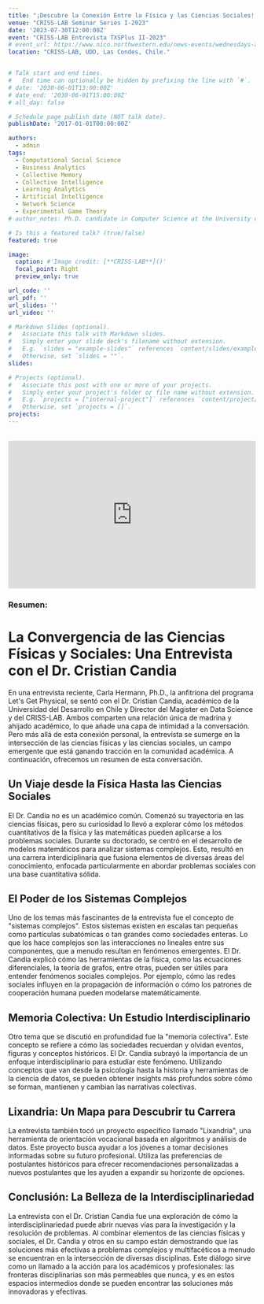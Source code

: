 ```yaml
---
title: "¡Descubre la Conexión Entre la Física y las Ciencias Sociales! [Entrevista Virtual]"
venue: "CRISS-LAB Seminar Series I-2023"
date: '2023-07-30T12:00:00Z'
event: "CRISS-LAB Entrevista TXSPlus II-2023"
# event_url: https://www.nico.northwestern.edu/news-events/wednesdays-at-nico/speakers-2021.html
location: "CRISS-LAB, UDD, Las Condes, Chile."


# Talk start and end times.
#   End time can optionally be hidden by prefixing the line with `#`.
# date: '2030-06-01T13:00:00Z'
# date_end: '2030-06-01T15:00:00Z'
# all_day: false

# Schedule page publish date (NOT talk date).
publishDate: '2017-01-01T00:00:00Z'

authors: 
  - admin
tags: 
  - Computational Social Science
  - Business Analytics
  - Collective Memory
  - Collective Intelligence
  - Learning Analytics
  - Artificial Intelligence
  - Network Science
  - Experimental Game Theory
# author_notes: Ph.D. candidate in Computer Science at the University of Toulouse.

# Is this a featured talk? (true/false)
featured: true

image:
  caption: #'Image credit: [**CRISS-LAB**]()'
  focal_point: Right
  preview_only: true

url_code: ''
url_pdf: ''
url_slides: ''
url_video: ''

# Markdown Slides (optional).
#   Associate this talk with Markdown slides.
#   Simply enter your slide deck's filename without extension.
#   E.g. `slides = "example-slides"` references `content/slides/example-slides.md`.
#   Otherwise, set `slides = ""`.
slides:

# Projects (optional).
#   Associate this post with one or more of your projects.
#   Simply enter your project's folder or file name without extension.
#   E.g. `projects = ["internal-project"]` references `content/project/deep-learning/index.md`.
#   Otherwise, set `projects = []`.
projects:
---
```




<br>

<div>
<iframe margin= "center" width="100%" height="300vh" src="https://www.youtube.com/embed/XQRRoYErGkE" title="🔥 ¡Descubre la Conexión Entre Física y las Ciencias Sociales! 🔥" frameborder="0" allow="accelerometer; autoplay; clipboard-write; encrypted-media; gyroscope; picture-in-picture; web-share" allowfullscreen></iframe>
</div>


### Resumen:
<div>

<p align="justify"> 

# La Convergencia de las Ciencias Físicas y Sociales: Una Entrevista con el Dr. Cristian Candia

En una entrevista reciente, Carla Hermann, Ph.D., la anfitriona del programa Let's Get Physical, se sentó con el Dr. Cristian Candia, académico de la Universidad del Desarrollo en Chile y Director del Magister en Data Science y del CRISS-LAB. Ambos comparten una relación única de madrina y ahijado académico, lo que añade una capa de intimidad a la conversación. Pero más allá de esta conexión personal, la entrevista se sumerge en la intersección de las ciencias físicas y las ciencias sociales, un campo emergente que está ganando tracción en la comunidad académica. A continuación, ofrecemos un resumen de esta conversación.

## Un Viaje desde la Física Hasta las Ciencias Sociales

El Dr. Candia no es un académico común. Comenzó su trayectoria en las ciencias físicas, pero su curiosidad lo llevó a explorar cómo los métodos cuantitativos de la física y las matemáticas pueden aplicarse a los problemas sociales. Durante su doctorado, se centró en el desarrollo de modelos matemáticos para analizar sistemas complejos. Esto, resultó en una carrera interdiciplinaria que fusiona elementos de diversas áreas del conocimiento, enfocada particularmente en abordar problemas sociales con una base cuantitativa sólida.

## El Poder de los Sistemas Complejos

Uno de los temas más fascinantes de la entrevista fue el concepto de "sistemas complejos". Estos sistemas existen en escalas tan pequeñas como partículas subatómicas o tan grandes como sociedades enteras. Lo que los hace complejos son las interacciones no lineales entre sus componentes, que a menudo resultan en fenómenos emergentes. El Dr. Candia explicó cómo las herramientas de la física, como las ecuaciones diferenciales, la teoría de grafos, entre otras, pueden ser útiles para entender fenómenos sociales complejos. Por ejemplo, cómo las redes sociales influyen en la propagación de información o cómo los patrones de cooperación humana pueden modelarse matemáticamente.

## Memoria Colectiva: Un Estudio Interdisciplinario

Otro tema que se discutió en profundidad fue la "memoria colectiva". Este concepto se refiere a cómo las sociedades recuerdan y olvidan eventos, figuras y conceptos históricos. El Dr. Candia subrayó la importancia de un enfoque interdisciplinario para estudiar este fenómeno. Utilizando conceptos que van desde la psicología hasta la historia y herramientas de la ciencia de datos, se pueden obtener insights más profundos sobre cómo se forman, mantienen y cambian las narrativas colectivas.

## Lixandria: Un Mapa para Descubrir tu Carrera

La entrevista también tocó un proyecto específico llamado "Lixandria", una herramienta de orientación vocacional basada en algoritmos y análisis de datos. Este proyecto busca ayudar a los jóvenes a tomar decisiones informadas sobre su futuro profesional. Utiliza las preferencias de postulantes históricos para ofrecer recomendaciones personalizadas a nuevos postulantes que les ayuden a expandir su horizonte de opciones.

## Conclusión: La Belleza de la Interdisciplinariedad

La entrevista con el Dr. Cristian Candia fue una exploración de cómo la interdisciplinariedad puede abrir nuevas vías para la investigación y la resolución de problemas. Al combinar elementos de las ciencias físicas y sociales, el Dr. Candia y otros en su campo están demostrando que las soluciones más efectivas a problemas complejos y multifacéticos a menudo se encuentran en la intersección de diversas disciplinas. Este diálogo sirve como un llamado a la acción para los académicos y profesionales: las fronteras disciplinarias son más permeables que nunca, y es en estos espacios intermedios donde se pueden encontrar las soluciones más innovadoras y efectivas.

</p>
<br>


</div>